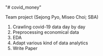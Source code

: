 "# covid_money" 

Team project (Sejong Pyo, Miseo Choi; SBA)

1. Crawling covid-19 data day by day
2. Preprocessing economical data
3. EDA
4. Adapt various kind of data analytics
5. Write Paper

